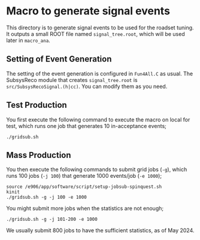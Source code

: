 # Macro to generate signal events

This directory is to generate signal events to be used for the roadset tuning.
It outputs a small ROOT file named `signal_tree.root`, which will be used later in `macro_ana`.


## Setting of Event Generation

The setting of the event generation is configured in `Fun4All.C` as usual.
The SubsysReco module that creates `signal_tree.root` is `src/SubsysRecoSignal.(h|cc)`.
You can modify them as you need.


## Test Production

You first execute the following command to execute the macro on local for test,
which runs one job that generates 10 in-acceptance events;

```
./gridsub.sh
```


## Mass Production

You then execute the following commands to submit grid jobs (`-g`),
which runs 100 jobs (`-j 100`) that generate 1000 events/job (`-e 1000`);

```
source /e906/app/software/script/setup-jobsub-spinquest.sh
kinit
./gridsub.sh -g -j 100 -e 1000
```

You might submit more jobs when the statistics are not enough;

```
./gridsub.sh -g -j 101-200 -e 1000
```

We usually submit 800 jobs to have the sufficient statistics, as of May 2024.
